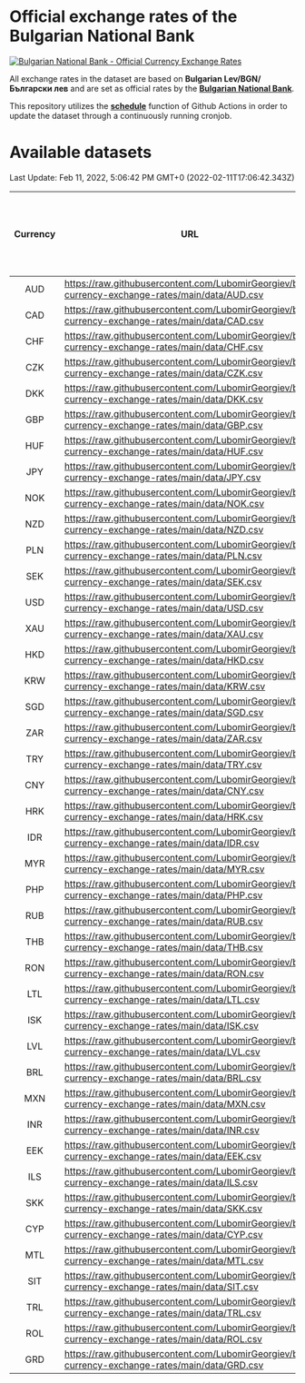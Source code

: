 # Official exchange rates of the Bulgarian National Bank

[![Bulgarian National Bank - Official Currency Exchange Rates](https://github.com/LubomirGeorgiev/bnb-currency-exchange-rates/actions/workflows/update-rates.yml/badge.svg?branch=main)](https://github.com/LubomirGeorgiev/bnb-currency-exchange-rates/actions/workflows/update-rates.yml)

All exchange rates in the dataset are based on **Bulgarian Lev/BGN/Български лев** and are set as official rates by the [**Bulgarian National Bank**](https://www.bnb.bg/Statistics/StExternalSector/StExchangeRates/StERForeignCurrencies/index.htm?toLang=_EN).

This repository utilizes the [**schedule**](https://docs.github.com/en/actions/reference/events-that-trigger-workflows) function of Github Actions in order to update the dataset through a continuously running cronjob.

# Available datasets

<!-- START LINKS (DO NOT EVER FU*ING DELETE THIS COMMENT FOR THE LOVE OF YOUR LIFE!!! IF YOU ARE CURIOS HOW IT WORKS, YOU CAN HAVE A LOOK AT ./src/updateReadme.ts) -->

Last Update: Feb 11, 2022, 5:06:42 PM GMT+0 (2022-02-11T17:06:42.343Z)

| Currency | URL                                                                                             | Number of records | Number of missing days that were filled in |
| :------: | ----------------------------------------------------------------------------------------------- | :---------------: | :----------------------------------------: |
|   AUD    | https://raw.githubusercontent.com/LubomirGeorgiev/bnb-currency-exchange-rates/main/data/AUD.csv |       8412        |                    2600                    |
|   CAD    | https://raw.githubusercontent.com/LubomirGeorgiev/bnb-currency-exchange-rates/main/data/CAD.csv |       8412        |                    2600                    |
|   CHF    | https://raw.githubusercontent.com/LubomirGeorgiev/bnb-currency-exchange-rates/main/data/CHF.csv |       8412        |                    2600                    |
|   CZK    | https://raw.githubusercontent.com/LubomirGeorgiev/bnb-currency-exchange-rates/main/data/CZK.csv |       8412        |                    2600                    |
|   DKK    | https://raw.githubusercontent.com/LubomirGeorgiev/bnb-currency-exchange-rates/main/data/DKK.csv |       8412        |                    2600                    |
|   GBP    | https://raw.githubusercontent.com/LubomirGeorgiev/bnb-currency-exchange-rates/main/data/GBP.csv |       8412        |                    2600                    |
|   HUF    | https://raw.githubusercontent.com/LubomirGeorgiev/bnb-currency-exchange-rates/main/data/HUF.csv |       8412        |                    2600                    |
|   JPY    | https://raw.githubusercontent.com/LubomirGeorgiev/bnb-currency-exchange-rates/main/data/JPY.csv |       8412        |                    2600                    |
|   NOK    | https://raw.githubusercontent.com/LubomirGeorgiev/bnb-currency-exchange-rates/main/data/NOK.csv |       8412        |                    2600                    |
|   NZD    | https://raw.githubusercontent.com/LubomirGeorgiev/bnb-currency-exchange-rates/main/data/NZD.csv |       8412        |                    2600                    |
|   PLN    | https://raw.githubusercontent.com/LubomirGeorgiev/bnb-currency-exchange-rates/main/data/PLN.csv |       8412        |                    2600                    |
|   SEK    | https://raw.githubusercontent.com/LubomirGeorgiev/bnb-currency-exchange-rates/main/data/SEK.csv |       8412        |                    2600                    |
|   USD    | https://raw.githubusercontent.com/LubomirGeorgiev/bnb-currency-exchange-rates/main/data/USD.csv |       8412        |                    2600                    |
|   XAU    | https://raw.githubusercontent.com/LubomirGeorgiev/bnb-currency-exchange-rates/main/data/XAU.csv |       8412        |                    2602                    |
|   HKD    | https://raw.githubusercontent.com/LubomirGeorgiev/bnb-currency-exchange-rates/main/data/HKD.csv |       8110        |                    2509                    |
|   KRW    | https://raw.githubusercontent.com/LubomirGeorgiev/bnb-currency-exchange-rates/main/data/KRW.csv |       8110        |                    2509                    |
|   SGD    | https://raw.githubusercontent.com/LubomirGeorgiev/bnb-currency-exchange-rates/main/data/SGD.csv |       8110        |                    2509                    |
|   ZAR    | https://raw.githubusercontent.com/LubomirGeorgiev/bnb-currency-exchange-rates/main/data/ZAR.csv |       8110        |                    2509                    |
|   TRY    | https://raw.githubusercontent.com/LubomirGeorgiev/bnb-currency-exchange-rates/main/data/TRY.csv |       6592        |                    2039                    |
|   CNY    | https://raw.githubusercontent.com/LubomirGeorgiev/bnb-currency-exchange-rates/main/data/CNY.csv |       6472        |                    2003                    |
|   HRK    | https://raw.githubusercontent.com/LubomirGeorgiev/bnb-currency-exchange-rates/main/data/HRK.csv |       6472        |                    2003                    |
|   IDR    | https://raw.githubusercontent.com/LubomirGeorgiev/bnb-currency-exchange-rates/main/data/IDR.csv |       6472        |                    2003                    |
|   MYR    | https://raw.githubusercontent.com/LubomirGeorgiev/bnb-currency-exchange-rates/main/data/MYR.csv |       6472        |                    2003                    |
|   PHP    | https://raw.githubusercontent.com/LubomirGeorgiev/bnb-currency-exchange-rates/main/data/PHP.csv |       6472        |                    2003                    |
|   RUB    | https://raw.githubusercontent.com/LubomirGeorgiev/bnb-currency-exchange-rates/main/data/RUB.csv |       6472        |                    2003                    |
|   THB    | https://raw.githubusercontent.com/LubomirGeorgiev/bnb-currency-exchange-rates/main/data/THB.csv |       6472        |                    2003                    |
|   RON    | https://raw.githubusercontent.com/LubomirGeorgiev/bnb-currency-exchange-rates/main/data/RON.csv |       6413        |                    1985                    |
|   LTL    | https://raw.githubusercontent.com/LubomirGeorgiev/bnb-currency-exchange-rates/main/data/LTL.csv |       5520        |                    1697                    |
|   ISK    | https://raw.githubusercontent.com/LubomirGeorgiev/bnb-currency-exchange-rates/main/data/ISK.csv |       5407        |                    1673                    |
|   LVL    | https://raw.githubusercontent.com/LubomirGeorgiev/bnb-currency-exchange-rates/main/data/LVL.csv |       5155        |                    1583                    |
|   BRL    | https://raw.githubusercontent.com/LubomirGeorgiev/bnb-currency-exchange-rates/main/data/BRL.csv |       5140        |                    1596                    |
|   MXN    | https://raw.githubusercontent.com/LubomirGeorgiev/bnb-currency-exchange-rates/main/data/MXN.csv |       5140        |                    1596                    |
|   INR    | https://raw.githubusercontent.com/LubomirGeorgiev/bnb-currency-exchange-rates/main/data/INR.csv |       4772        |                    1481                    |
|   EEK    | https://raw.githubusercontent.com/LubomirGeorgiev/bnb-currency-exchange-rates/main/data/EEK.csv |       4365        |                    1339                    |
|   ILS    | https://raw.githubusercontent.com/LubomirGeorgiev/bnb-currency-exchange-rates/main/data/ILS.csv |       4044        |                    1258                    |
|   SKK    | https://raw.githubusercontent.com/LubomirGeorgiev/bnb-currency-exchange-rates/main/data/SKK.csv |       3333        |                    1023                    |
|   CYP    | https://raw.githubusercontent.com/LubomirGeorgiev/bnb-currency-exchange-rates/main/data/CYP.csv |       3268        |                    1000                    |
|   MTL    | https://raw.githubusercontent.com/LubomirGeorgiev/bnb-currency-exchange-rates/main/data/MTL.csv |       2966        |                    909                     |
|   SIT    | https://raw.githubusercontent.com/LubomirGeorgiev/bnb-currency-exchange-rates/main/data/SIT.csv |       2544        |                    780                     |
|   TRL    | https://raw.githubusercontent.com/LubomirGeorgiev/bnb-currency-exchange-rates/main/data/TRL.csv |       1818        |                    559                     |
|   ROL    | https://raw.githubusercontent.com/LubomirGeorgiev/bnb-currency-exchange-rates/main/data/ROL.csv |       1697        |                    524                     |
|   GRD    | https://raw.githubusercontent.com/LubomirGeorgiev/bnb-currency-exchange-rates/main/data/GRD.csv |        361        |                    109                     |

<!-- END LINKS (DO NOT EVER FU*ING DELETE THIS COMMENT FOR THE LOVE OF YOUR LIFE!!! IF YOU ARE CURIOS HOW IT WORKS, YOU CAN HAVE A LOOK AT ./src/updateReadme.ts) -->
